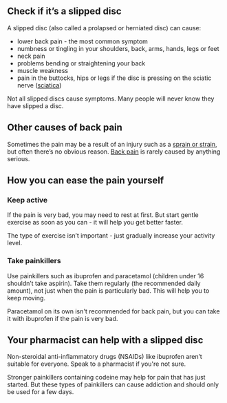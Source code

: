 ## Check if it’s a slipped disc

A slipped disc (also called a prolapsed or herniated disc) can cause:

- lower back pain - the most common symptom
- numbness or tingling in your shoulders, back, arms, hands, legs or feet
- neck pain
- problems bending or straightening your back
- muscle weakness
- pain in the buttocks, hips or legs if the disc is pressing on the sciatic nerve ([sciatica](http://www.nhs.uk/conditions/sciatica/Pages/Introduction.aspx))

Not all slipped discs cause symptoms. Many people will never know they have
slipped a disc.

## Other causes of back pain

Sometimes the pain may be a result of an injury such as a [sprain or strain](/conditions/sprains-and-strains),
but often there’s no obvious reason.
[Back pain](http://www.nhs.uk/Conditions/Back-pain/Pages/Introduction.aspx)
is rarely caused by anything serious.


## How you can ease the pain yourself

### Keep active

If the pain is very bad, you may need to rest at first. But start gentle
exercise as soon as you can - it will help you get better faster.

The type of exercise isn’t important - just gradually increase your activity
level.

### Take painkillers

Use painkillers such as ibuprofen and paracetamol (children under 16 shouldn’t
  take aspirin). Take them regularly (the recommended daily amount), not just
  when the pain is particularly bad. This will help you to keep moving.

Paracetamol on its own isn't recommended for back pain, but you can take it
with ibuprofen if the pain is very bad.

## Your pharmacist can help with a slipped disc

Non-steroidal anti-inflammatory drugs (NSAIDs) like ibuprofen aren’t suitable
for everyone. Speak to a pharmacist if you're not sure.

Stronger painkillers containing codeine may help for pain that has just started.
But these types of painkillers can cause addiction and should only be used for
a few days.

